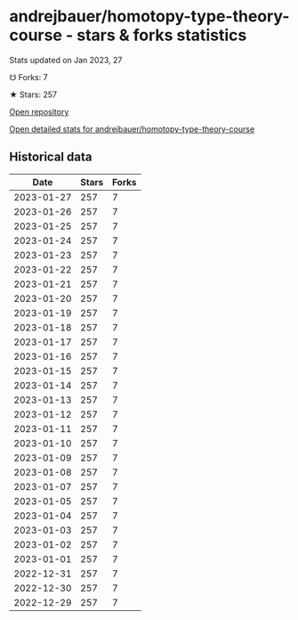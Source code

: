 # andrejbauer/homotopy-type-theory-course - stars & forks statistics

Stats updated on Jan 2023, 27

☋ Forks: 7

★ Stars: 257

[Open repository](https://github.com/andrejbauer/homotopy-type-theory-course)

[Open detailed stats for andrejbauer/homotopy-type-theory-course](https://reviewgithub.com/rep/andrejbauer/homotopy-type-theory-course)

## Historical data
| Date | Stars | Forks |
|------|-------|-------|
| 2023-01-27 | 257 | 7 | 
| 2023-01-26 | 257 | 7 | 
| 2023-01-25 | 257 | 7 | 
| 2023-01-24 | 257 | 7 | 
| 2023-01-23 | 257 | 7 | 
| 2023-01-22 | 257 | 7 | 
| 2023-01-21 | 257 | 7 | 
| 2023-01-20 | 257 | 7 | 
| 2023-01-19 | 257 | 7 | 
| 2023-01-18 | 257 | 7 | 
| 2023-01-17 | 257 | 7 | 
| 2023-01-16 | 257 | 7 | 
| 2023-01-15 | 257 | 7 | 
| 2023-01-14 | 257 | 7 | 
| 2023-01-13 | 257 | 7 | 
| 2023-01-12 | 257 | 7 | 
| 2023-01-11 | 257 | 7 | 
| 2023-01-10 | 257 | 7 | 
| 2023-01-09 | 257 | 7 | 
| 2023-01-08 | 257 | 7 | 
| 2023-01-07 | 257 | 7 | 
| 2023-01-05 | 257 | 7 | 
| 2023-01-04 | 257 | 7 | 
| 2023-01-03 | 257 | 7 | 
| 2023-01-02 | 257 | 7 | 
| 2023-01-01 | 257 | 7 | 
| 2022-12-31 | 257 | 7 | 
| 2022-12-30 | 257 | 7 | 
| 2022-12-29 | 257 | 7 | 

